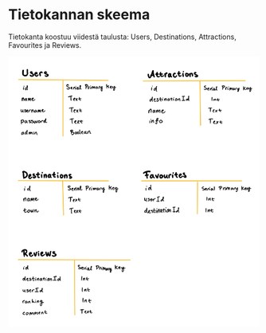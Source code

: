 # Tietokannan skeema

Tietokanta koostuu viidestä taulusta: Users, Destinations, Attractions, Favourites ja Reviews.

<img src="https://github.com/hackinen/uudenmaan-luontokohteet/blob/main/dokumentaatio/misc/taulut.jpg" width="700">